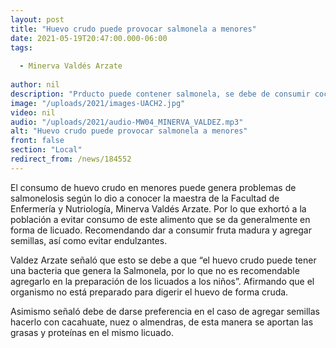 ```yaml
---
layout: post
title: "Huevo crudo puede provocar salmonela a menores"
date: 2021-05-19T20:47:00.000-06:00
tags:
  
  - Minerva Valdés Arzate
  
author: nil
description: "Prducto puede contener salmonela, se debe de consumir cocinado."
image: "/uploads/2021/images-UACH2.jpg"
video: nil
audio: "/uploads/2021/audio-MW04_MINERVA_VALDEZ.mp3"
alt: "Huevo crudo puede provocar salmonela a menores"
front: false
section: "Local"
redirect_from: /news/184552
---
```


El consumo de huevo crudo en menores puede genera problemas de salmonelosis según lo dio a conocer la maestra de la Facultad de Enfermería y Nutriología, Minerva Valdés Arzate. Por lo que exhortó a la población a evitar consumo de este alimento que se da generalmente en forma de licuado. Recomendando dar a consumir fruta madura y agregar semillas, así como evitar endulzantes.

Valdez Arzate señaló que esto se debe a que “el huevo crudo puede tener una bacteria que genera la Salmonela, por lo que no es recomendable agregarlo en la preparación de los licuados a los niños”. Afirmando que el organismo no está preparado para digerir el huevo de forma cruda.

Asimismo señaló debe de darse preferencia en el caso de agregar semillas hacerlo con cacahuate, nuez o almendras, de esta manera se aportan las grasas y proteínas en el mismo licuado. 
